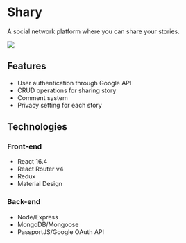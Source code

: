 # Shary
A social network platform where you can share your stories.

<img src='https://thumbs.gfycat.com/ImpoliteRaggedAxisdeer-size_restricted.gif' >

## Features

- User authentication through Google API
- CRUD operations for sharing story
- Comment system
- Privacy setting for each story

## Technologies
### Front-end
- React 16.4
- React Router v4
- Redux
- Material Design
### Back-end
- Node/Express
- MongoDB/Mongoose
- PassportJS/Google OAuth API
